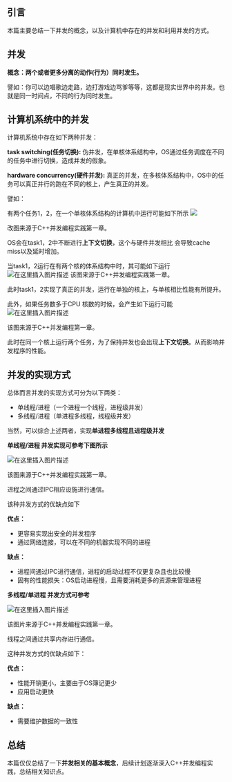 ##  引言
本篇主要总结一下并发的概念，以及计算机中存在的并发和利用并发的方式。

##  并发
**概念：两个或者更多分离的动作(行为）同时发生。**

譬如：你可以边唱歌边走路，边打游戏边骂爹等等，这都是现实世界中的并发。也就是同一时间点，不同的行为同时发生。

##  计算机系统中的并发

计算机系统中存在如下两种并发：

**task switching(任务切换):**  伪并发，在单核体系结构中，OS通过任务调度在不同的任务中进行切换，造成并发的假象。

**hardware concurrency(硬件并发):** 真正的并发，在多核体系结构中，OS中的任务可以真正并行的跑在不同的核上，产生真正的并发。

譬如：

有两个任务1，2，在一个单核体系结构的计算机中运行可能如下所示
![](https://img-blog.csdnimg.cn/5ea977f0c3274927baa81e6bf5c376ee.png?x-oss-process=image/watermark,type_ZmFuZ3poZW5naGVpdGk,shadow_10,text_aHR0cHM6Ly9ibG9nLmNzZG4ubmV0L3FsczMxNQ==,size_16,color_FFFFFF,t_70) 

改图来源于C++并发编程实践第一章。

OS会在task1，2中不断进行**上下文切换**，这个与硬件并发相比 会导致cache miss以及延时增加。

当task1，2运行在有两个核的体系结构中时，其可能如下运行
![在这里插入图片描述](https://img-blog.csdnimg.cn/2d24033e512a4b7591d8a5f4db987c6b.png?x-oss-process=image/watermark,type_ZmFuZ3poZW5naGVpdGk,shadow_10,text_aHR0cHM6Ly9ibG9nLmNzZG4ubmV0L3FsczMxNQ==,size_16,color_FFFFFF,t_70)
该图来源于C++并发编程实践第一章。

此时task1，2实现了真正的并发，运行在单独的核上，与单核相比性能有所提升。

此外，如果任务数多于CPU 核数的时候，会产生如下运行可能
![在这里插入图片描述](https://img-blog.csdnimg.cn/38c8a6911e614c54873b354c148a85e9.png?x-oss-process=image/watermark,type_ZmFuZ3poZW5naGVpdGk,shadow_10,text_aHR0cHM6Ly9ibG9nLmNzZG4ubmV0L3FsczMxNQ==,size_16,color_FFFFFF,t_70)

该图来源于C++并发编程第一章。

此时在同一个核上运行两个任务，为了保持并发也会出现**上下文切换**。从而影响并发程序的性能。

##  并发的实现方式
总体而言并发的实现方式可分为以下两类：

 - 单线程/进程（一个进程一个线程，进程级并发）
 - 多线程/进程（单进程多线程，线程级并发）

当然，可以综合上述两者，实现**单进程多线程且进程级并发**

**单线程/进程 并发实现可参考下图所示**

![在这里插入图片描述](https://img-blog.csdnimg.cn/2ef46667530740268de9d0727fc49767.png?x-oss-process=image/watermark,type_ZmFuZ3poZW5naGVpdGk,shadow_10,text_aHR0cHM6Ly9ibG9nLmNzZG4ubmV0L3FsczMxNQ==,size_16,color_FFFFFF,t_70)

该图来源于C++并发编程实践第一章。

进程之间通过IPC相应设施进行通信。

该种并发方式的优缺点如下

**优点：**

 - 更容易实现出安全的并发程序
 - 通过网络连接，可以在不同的机器实现不同的进程

**缺点：**

 - 进程间通过IPC进行通信，进程的启动过程不仅更复杂且也比较慢
 - 固有的性能损失：OS启动进程慢，且需要消耗更多的资源来管理进程

**多线程/单进程 并发方式可参考**

![在这里插入图片描述](https://img-blog.csdnimg.cn/f7986ce30a4145b9bcc642bbc03f1ac7.png?x-oss-process=image/watermark,type_ZmFuZ3poZW5naGVpdGk,shadow_10,text_aHR0cHM6Ly9ibG9nLmNzZG4ubmV0L3FsczMxNQ==,size_16,color_FFFFFF,t_70)

该图片来源于C++并发编程实践第一章。

线程之间通过共享内存进行通信。

这种并发方式的优缺点如下：

**优点：**

 - 性能开销更小，主要由于OS簿记更少
 - 应用启动更快

**缺点：**

 - 需要维护数据的一致性
 
 ##  总结
本篇仅仅总结了一下**并发相关的基本概念**，后续计划逐渐深入C++并发编程实践，总结相关知识点。
